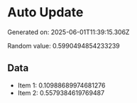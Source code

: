 # Auto Update

Generated on: 2025-06-01T11:39:15.306Z

Random value: 0.5990494854233239

## Data

- Item 1: 0.10988689974681276
- Item 2: 0.5579384619769487